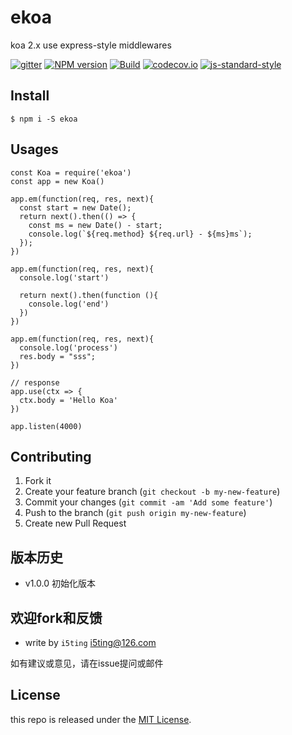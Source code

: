 # ekoa

koa 2.x use express-style middlewares 

[![gitter](https://badges.gitter.im/Join%20Chat.svg)](https://gitter.im/i5ting/ekoa?utm_source=badge&utm_medium=badge&utm_campaign=pr-badge&utm_content=badge)
[![NPM version](https://img.shields.io/npm/v/ekoa.svg?style=flat-square)](https://www.npmjs.com/package/ekoa)
[![Build](https://travis-ci.org/i5ting/ekoa.svg?branch=master)](https://travis-ci.org/i5ting/ekoa)
[![codecov.io](https://codecov.io/github/i5ting/ekoa/coverage.svg?branch=master)](https://codecov.io/github/i5ting/ekoa?branch=master)
[![js-standard-style](https://img.shields.io/badge/code%20style-standard-brightgreen.svg)](http://standardjs.com/)

## Install

```
$ npm i -S ekoa
```

## Usages

```
const Koa = require('ekoa')
const app = new Koa()

app.em(function(req, res, next){
  const start = new Date();
  return next().then(() => {
    const ms = new Date() - start;
    console.log(`${req.method} ${req.url} - ${ms}ms`);
  });
})

app.em(function(req, res, next){
  console.log('start')
  
  return next().then(function (){
    console.log('end')
  })
})

app.em(function(req, res, next){
  console.log('process')
  res.body = "sss";
})

// response
app.use(ctx => {
  ctx.body = 'Hello Koa'
})

app.listen(4000)
```

## Contributing

1. Fork it
2. Create your feature branch (`git checkout -b my-new-feature`)
3. Commit your changes (`git commit -am 'Add some feature'`)
4. Push to the branch (`git push origin my-new-feature`)
5. Create new Pull Request

## 版本历史

- v1.0.0 初始化版本

## 欢迎fork和反馈

- write by `i5ting` i5ting@126.com

如有建议或意见，请在issue提问或邮件

## License

this repo is released under the [MIT
License](http://www.opensource.org/licenses/MIT).
